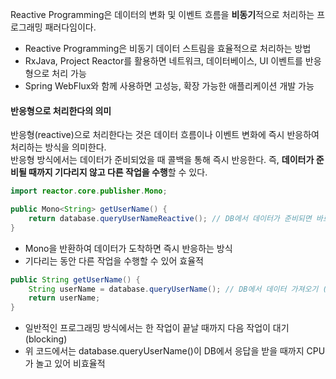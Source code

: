 Reactive Programming은 데이터의 변화 및 이벤트 흐름을 **비동기**적으로 처리하는 프로그래밍 패러다임이다.

- Reactive Programming은 비동기 데이터 스트림을 효율적으로 처리하는 방법
- RxJava, Project Reactor를 활용하면 네트워크, 데이터베이스, UI 이벤트를 반응형으로 처리 가능
- Spring WebFlux와 함께 사용하면 고성능, 확장 가능한 애플리케이션 개발 가능


#### 반응형으로 처리한다의 의미
반응형(reactive)으로 처리한다는 것은 데이터 흐름이나 이벤트 변화에 즉시 반응하여 처리하는 방식을 의미한다.  
반응형 방식에서는 데이터가 준비되었을 때 콜백을 통해 즉시 반응한다. 즉, **데이터가 준비될 때까지 기다리지 않고 다른 작업을 수행**할 수 있다.

```java
import reactor.core.publisher.Mono;

public Mono<String> getUserName() {
    return database.queryUserNameReactive(); // DB에서 데이터가 준비되면 바로 반응
}
```

- Mono<String>을 반환하여 데이터가 도착하면 즉시 반응하는 방식
- 기다리는 동안 다른 작업을 수행할 수 있어 효율적

```java
public String getUserName() {
    String userName = database.queryUserName(); // DB에서 데이터 가져오기 (Blocking)
    return userName;
}

```

- 일반적인 프로그래밍 방식에서는 한 작업이 끝날 때까지 다음 작업이 대기(blocking)
- 위 코드에서는 database.queryUserName()이 DB에서 응답을 받을 때까지 CPU가 놀고 있어 비효율적
